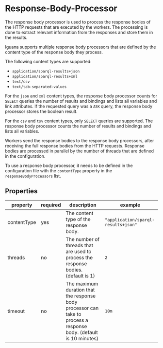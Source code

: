 # Response-Body-Processor

The response body processor is used
to process the response bodies of the HTTP requests that are executed by the workers.
The processing is done to extract relevant information from the responses and store them in the results.

Iguana supports multiple response body processors that are defined by the content type of the response body they process.

The following content types are supported:
- `application/sparql-results+json`
- `application/sparql-results+xml`
- `text/csv`
- `text/tab-separated-values`


For the `json` and `xml` content types, 
the response body processor counts for `SELECT` queries 
the number of results and bindings and lists all variables and link attributes.
If the requested query was a `ASK` query, the response body processor stores the boolean result.

For the `csv` and `tsv` content types, only `SELECT` queries are supported.
The response body processor counts the number of results and bindings and lists all variables.

Workers send the response bodies to the response body processors, 
after receiving the full response bodies from the HTTP requests.
Response bodies are processed in parallel by the number of threads that are defined in the configuration.

To use a response body processor, it needs to be defined in the configuration file with the `contentType` property
in the `responseBodyProcessors` list.

## Properties
| property    | required | description                                                                                                        | example                             |
|-------------|----------|--------------------------------------------------------------------------------------------------------------------|-------------------------------------|
| contentType | yes      | The content type of the response body.                                                                             | `"application/sparql-results+json"` |
| threads     | no       | The number of threads that are used to process the response bodies. (default is 1)                                 | `2`                                 |
| timeout     | no       | The maximum duration that the response body processor can take to process a response body. (default is 10 minutes) | `10m`                               |